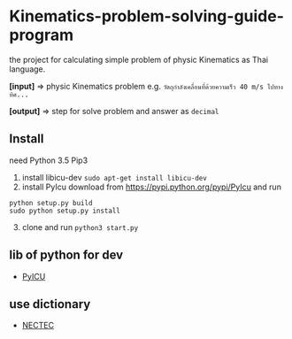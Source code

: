 # Kinematics-problem-solving-guide-program

the project for calculating simple problem of physic Kinematics as Thai language. 

**[input]** => physic Kinematics problem e.g. `วัตถุกำลังเคลื่อนที่ด้วยความเร็ว 40 m/s ไปทางทิศ...`

**[output]** => step for solve problem and answer as `decimal`


## Install
 need Python 3.5 Pip3


 1. install libicu-dev `sudo apt-get install libicu-dev`
 2. install PyIcu download from https://pypi.python.org/pypi/PyIcu and run
```
python setup.py build
sudo python setup.py install
```

3. clone and run `python3 start.py`
## lib of python for dev
 * [PyICU](https://pypi.python.org/pypi/PyICU)

## use dictionary
 * [NECTEC](http://www.nectec.or.th/)

